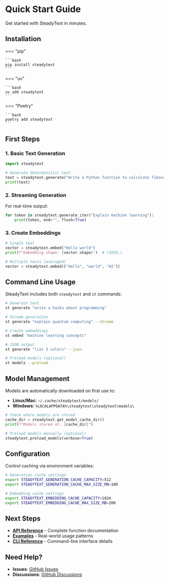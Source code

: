 # Quick Start Guide

Get started with SteadyText in minutes.

## Installation

=== "pip"

    ```bash
    pip install steadytext
    ```

=== "uv"

    ```bash
    uv add steadytext
    ```

=== "Poetry"

    ```bash
    poetry add steadytext
    ```

## First Steps

### 1. Basic Text Generation

```python
import steadytext

# Generate deterministic text
text = steadytext.generate("Write a Python function to calculate fibonacci")
print(text)
```

### 2. Streaming Generation

For real-time output:

```python
for token in steadytext.generate_iter("Explain machine learning"):
    print(token, end="", flush=True)
```

### 3. Create Embeddings

```python
# Single text
vector = steadytext.embed("Hello world")
print(f"Embedding shape: {vector.shape}")  # (1024,)

# Multiple texts (averaged)
vector = steadytext.embed(["Hello", "world", "AI"])
```

## Command Line Usage

SteadyText includes both `steadytext` and `st` commands:

```bash
# Generate text
st generate "write a haiku about programming"

# Stream generation
st generate "explain quantum computing" --stream

# Create embeddings  
st embed "machine learning concepts"

# JSON output
st generate "list 3 colors" --json

# Preload models (optional)
st models --preload
```

## Model Management

Models are automatically downloaded on first use to:

- **Linux/Mac**: `~/.cache/steadytext/models/`
- **Windows**: `%LOCALAPPDATA%\steadytext\steadytext\models\`

```python
# Check where models are stored
cache_dir = steadytext.get_model_cache_dir()
print(f"Models stored at: {cache_dir}")

# Preload models manually (optional)
steadytext.preload_models(verbose=True)
```

## Configuration

Control caching via environment variables:

```bash
# Generation cache settings
export STEADYTEXT_GENERATION_CACHE_CAPACITY=512
export STEADYTEXT_GENERATION_CACHE_MAX_SIZE_MB=100

# Embedding cache settings  
export STEADYTEXT_EMBEDDING_CACHE_CAPACITY=1024
export STEADYTEXT_EMBEDDING_CACHE_MAX_SIZE_MB=200
```

## Next Steps

- **[API Reference](api/)** - Complete function documentation
- **[Examples](examples/)** - Real-world usage patterns
- **[CLI Reference](api/cli.md)** - Command-line interface details

## Need Help?

- **Issues**: [GitHub Issues](https://github.com/julep-ai/steadytext/issues)
- **Discussions**: [GitHub Discussions](https://github.com/julep-ai/steadytext/discussions)